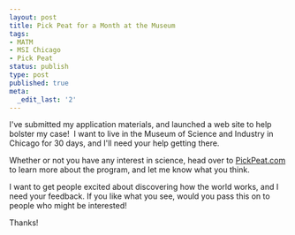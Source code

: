 ```yaml
---
layout: post
title: Pick Peat for a Month at the Museum
tags:
- MATM
- MSI Chicago
- Pick Peat
status: publish
type: post
published: true
meta:
  _edit_last: '2'
---
```

I've submitted my application materials, and launched a web site to help bolster my case!  I want to live in the Museum of Science and Industry in Chicago for 30 days, and I'll need your help getting there.

Whether or not you have any interest in science, head over to <a href="http://pickpeat.com/">PickPeat.com</a> to learn more about the program, and let me know what you think.

I want to get people excited about discovering how the world works, and I need your feedback.  If you like what you see, would you pass this on to people who might be interested!

Thanks!
